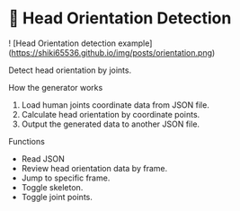 # 📐 Head Orientation Detection

! [Head Orientation detection example] (https://shiki65536.github.io/img/posts/orientation.png)

Detect head orientation by joints.

How the generator works

1. Load human joints coordinate data from JSON file.
2. Calculate head orientation by coordinate points.
3. Output the generated data to another JSON file.

Functions

- Read JSON
- Review head orientation data by frame.
- Jump to specific frame.
- Toggle skeleton.
- Toggle joint points.
